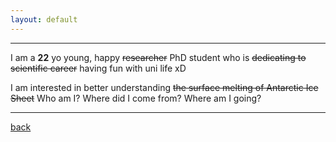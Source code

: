 ```yaml
---
layout: default
---
```


* * *

I am a **22** yo young, happy ~~researcher~~ PhD student who is ~~dedicating to scientific career~~ having fun with uni life xD


I am interested in better understanding ~~the surface melting of Antarctic Ice Sheet~~ Who am I? Where did I come from? Where am I going?

* * *


[back](./)
